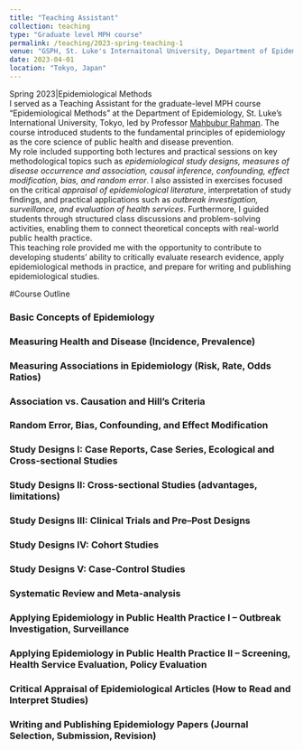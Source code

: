 ```yaml
---
title: "Teaching Assistant"
collection: teaching
type: "Graduate level MPH course"
permalink: /teaching/2023-spring-teaching-1
venue: "GSPH, St. Luke's Internaitonal University, Department of Epidemiology"
date: 2023-04-01
location: "Tokyo, Japan"
---
```


Spring 2023|Epidemiological Methods   
I served as a Teaching Assistant for the graduate-level MPH course “Epidemiological Methods” at the Department of Epidemiology, St. Luke’s International University, Tokyo, led by Professor [Mahbubur Rahman](https://researchmap.jp/rahman). The course introduced students to the fundamental principles of epidemiology as the core science of public health and disease prevention.     
My role included supporting both lectures and practical sessions on key methodological topics such as *epidemiological study designs, measures of disease occurrence and association, causal inference, confounding, effect modification, bias, and random error*. I also assisted in exercises focused on the critical *appraisal of epidemiological literature*, interpretation of study findings, and practical applications such as *outbreak investigation, surveillance, and evaluation of health services*. Furthermore, I guided students through structured class discussions and problem-solving activities, enabling them to connect theoretical concepts with real-world public health practice.   
This teaching role provided me with the opportunity to contribute to developing students’ ability to critically evaluate research evidence, apply epidemiological methods in practice, and prepare for writing and publishing epidemiological studies.  

#Course Outline
### Basic Concepts of Epidemiology  
### Measuring Health and Disease (Incidence, Prevalence)  
### Measuring Associations in Epidemiology (Risk, Rate, Odds Ratios)  
### Association vs. Causation and Hill’s Criteria  
### Random Error, Bias, Confounding, and Effect Modification  
### Study Designs I: Case Reports, Case Series, Ecological and Cross-sectional Studies  
### Study Designs II: Cross-sectional Studies (advantages, limitations)  
### Study Designs III: Clinical Trials and Pre–Post Designs  
### Study Designs IV: Cohort Studies  
### Study Designs V: Case-Control Studies  
### Systematic Review and Meta-analysis  
### Applying Epidemiology in Public Health Practice I – Outbreak Investigation, Surveillance  
### Applying Epidemiology in Public Health Practice II – Screening, Health Service Evaluation, Policy Evaluation  
### Critical Appraisal of Epidemiological Articles (How to Read and Interpret Studies)  
### Writing and Publishing Epidemiology Papers (Journal Selection, Submission, Revision)  

